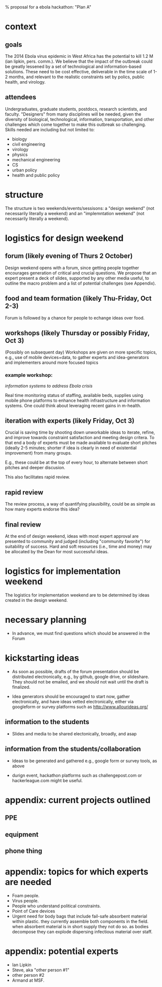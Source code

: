 % proposal for a ebola hackathon: "Plan A"

# context

## goals

The 2014
Ebola virus epidemic in West Africa
has the potential to kill 1.2 M (ian lipkin, pers. comm.).
We believe that the impact of the outbreak could
be greatly lessened by a set of technological and
information-based solutions. These need to be
cost effective, deliverable in the time scale of 1-2 months,
and relevant to the realistic constraints set
by polics, public health, and virology.

## attendees

Undergraduates, graduate students, postdocs,
research scientists, and faculty. "Designers" from
many disciplines will be needed, given the
diversity of biological, technological, information,
transportation, and other challenges which come
together to make this outbreak so challenging.
Skills needed are including but not limited to:

- biology
- civil engineering
- virology
- physics
- mechanical engineering
- CS
- urban policy
- health and public policy


# structure

The structure is two weekends/events/sessisons:
a "design weekend" (not necessarily literally a weekend)
and an "implemntation weekend" (not necessarily literally a weekend).

# logistics for design weekend

## forum (likely evening of Thurs 2 October)

Design weekend opens with a forum, since getting people
together encourages generation of critical and crucial questions.
We propose that an expert present a deck of slides,
supported by any other media useful, to outline the
macro problem and a list of potential challenges (see Appendix).

## food and team formation (likely Thu-Friday, Oct 2-3)

Forum is followed by a chance for people to echange ideas over food.

## workshops (likely Thursday or possibly Friday, Oct 3)

(Possibly on subsequent day) Workshops are given
on more specific topics, e.g., use of mobile devices+data,
to gather experts and idea-generators and implementers around
more focused topics

### example workshop:

*information systems to address Ebola crisis*

Real time monitoring status of staffing, available beds, supplies using mobile phone platforms to enhance health infrastructure and information systems.  One could think about leveraging recent gains in m-health.  

## iteration with experts (likely Friday, Oct 3)

Crucial is saving time by shooting down unworkable ideas
to iterate, refine, and improve towards constraint satisfaction
and meeting design critera. To that end a body of experts
must be made available to evaluate short pitches (ideally 2-5 minutes;
shorter if idea is clearly in need of existential improvement)
from many groups. 

E.g., these could be at the top of every hour, to alternate
between short pitches and deeper discusion.

This also facilitates rapid review.

## rapid review

The review process, a way of quantifying plausibility,
could be as simple as how many experts endorse this idea?

## final review

At the end of design weekend, ideas with most expert approval
are presented to community and judged (including
"community favorite") for suitability of success. Hard and
soft resources (i.e., time and money) may be allocated by the Dean
for most successful ideas.

# logistics for implementation weekend

The logistics for implementation weekend are to be determined
by ideas created in the design weekend.

# necessary planning

- In advance, we must find questions which should be
answered in the Forum

# kickstarting ideas

- As soon as possible, drafts of the forum presentation
should be distributed electronically, e.g., by github,
google drive, or slideshare. They should not be emailed,
and we should not wait until the draft is finalized.

- Idea generators should be encouraged to start
now, gather electronically, and have ideas vetted electronically,
either via googleform or survey platforms such as 
http://www.allourideas.org/

## information to the students

- Slides and media to be shared electonically, broadly, and asap

## information from the students/collaboration

- Ideas to be generated and gathered e.g., google form or survey tools,
as above

- durign event, hackathon platforms such as challengepost.com or hackerleague.com
might be useful.

# appendix: current projects outlined

## PPE
## equipment
## phone thing

# appendix: topics for which experts are needed

- Foam people.
- Virus people.
- People who understand political constraints.
- Point of Care devices
- Urgent need for body bags that include fail-safe absorbent material within plastic. they currently assemble both components in the field. when absorbent material is in short supply they not do so. as bodies decompose they can explode dispersing infectious material over staff.

# appendix: potential experts

- Ian Lipkin
- Steve, aka "other person #1"
- other person #2
- Armand at MSF. 

